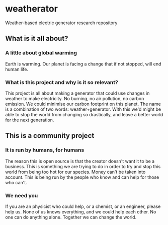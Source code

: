 # weatherator
Weather-based electric generator research repository

## What is it all about?
### A little about global warming
Earth is warming. Our planet is facing a change that if not stopped, will end human life.

### What is this project and why is it so relevant?
This project is all about making a generator that could use changes in weather to make electricity. No burning, no air pollution, no carbon emission. We could minimise our carbon footprint on this planet. The name is a combination of two words: weather+generator. With this we'd might be able to stop the world from changing so drastically, and leave a better world for the next generation.

## This is a community project
### It is run by humans, for humans
The reason this is open source is that the creator doesn't want it to be a business. This is something we are trying to do in order to try and stop this world from being too hot for our species. Money can't be taken into account. This is being run by the people who know and can help for those who can't.

### We need you
If you are an physicist who could help, or a chemist, or an engineer, please help us. None of us knows everything, and we could help each other. No one can do anything alone. Together we can change the world.
